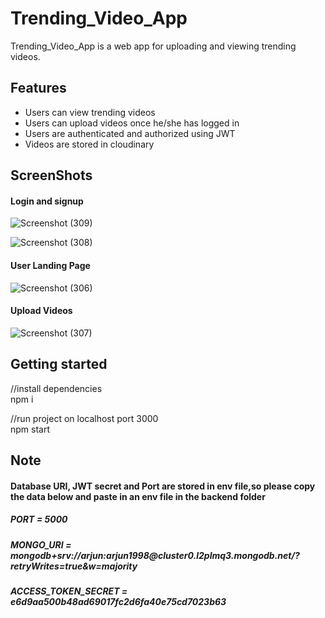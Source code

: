 # Trending_Video_App

Trending_Video_App is a web app for uploading and viewing trending videos. 
 
 <h2>Features</h2>
 <ul>
 <li>Users can view trending videos</li>
 <li> Users can upload videos once he/she has logged in</li>
 <li> Users are authenticated and authorized using JWT</li>
 <li>Videos are stored in cloudinary</li>
</ul>

 <h2>ScreenShots</h2>
 
 <h4>Login and signup</h4>

![Screenshot (309)](https://user-images.githubusercontent.com/101787633/192195476-1126d155-ecd3-4d62-9b3e-198c8f1c3e38.png)

![Screenshot (308)](https://user-images.githubusercontent.com/101787633/192195496-ba1c8ffd-0829-40d2-ba22-a88182f4c319.png)

<h4>User Landing Page</h4>

![Screenshot (306)](https://user-images.githubusercontent.com/101787633/192195555-ecacf808-3d4e-4044-9177-12972457deae.png)

<h4>Upload Videos</h4>

![Screenshot (307)](https://user-images.githubusercontent.com/101787633/192195628-9f822b9b-c139-48c7-8990-3f7cf5d9309d.png)

<h2>Getting started</h2>
 
 //install dependencies <br>
 npm i
  
  //run project on localhost port 3000<br>
npm start

<h2>Note</h2>
<h4>Database URI, JWT secret and Port are stored in env file,so please copy the data below and paste in an env file in the backend folder</h4>

<h5>PORT = 5000</h5>
<h5>MONGO_URI = mongodb+srv://arjun:arjun1998@cluster0.l2plmq3.mongodb.net/?retryWrites=true&w=majority</h5>
<h5>ACCESS_TOKEN_SECRET = e6d9aa500b48ad69017fc2d6fa40e75cd7023b63</h5>



